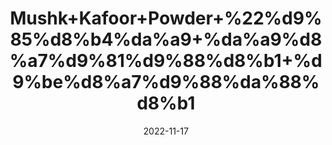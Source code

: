 ---
title: 'Mushk+Kafoor+Powder+%22%d9%85%d8%b4%da%a9+%da%a9%d8%a7%d9%81%d9%88%d8%b1+%d9%be%d8%a7%d9%88%da%88%d8%b1'
date: '2022-11-17' 
metatag: '' 
inventory: '0' 
draft: false 
# meta description 
shortDescripton: 'Camphor+Powder%22+It+can+be+used+topically+to+relieve+pain%2c+irritation%2c+and+itching.+Camphor+is+also+used+to+relieve+chest+congestion'
description: 'Extracts+%22+Chemical+%22%da%a9%d9%85%db%8c%da%a9%d9%84'
longdescription: ''
tags: ''
brand: ''
subCategory: ''
unit: '10 gm-Pk'
sellCount: '0'
featured: True
# product Price
price: '50.0'
# Product Short Description
shortDescription: 'Camphor+Powder%22+It+can+be+used+topically+to+relieve+pain%2c+irritation%2c+and+itching.+Camphor+is+also+used+to+relieve+chest+congestion'
productID: '2CE37721-523B-ED11-996A-005056B3A416'
type: 'products'
category: 'Extracts+%22+Chemical+%22%da%a9%d9%85%db%8c%da%a9%d9%84' 
thumnailproduct: 'https://eraconnect.blob.core.windows.net/product-images/aminsaddiquidawakhana/db06fb93-8fc0-4f18-a86d-ae5cd9ce0c96.webp' 
images:
  - image: 'https://eraconnect.blob.core.windows.net/product-images/aminsaddiquidawakhana/db06fb93-8fc0-4f18-a86d-ae5cd9ce0c96.webp'  
Variants:
---